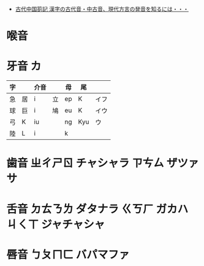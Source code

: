 - [古代中国箚記 漢字の古代音・中古音、現代方言の発音を知るには・・・](http://ancientchina.blog74.fc2.com/blog-entry-459.html)

# 喉音

# 牙音 カ

| 字  |     | 介音 |     | 母  | 尾  |      |
| --- | --- | ---- | --- | --- | --- | ---- |
| 急  | 居  | i    | 立  | ep  | K   | イフ |
| 球  | 巨  | i    | 鳩  | eu  | K   | イウ |
| 弓  | K   | iu   |     | ng  | Kyu | ウ   |
| 陸  | L   | i    |     | k   |

# 歯音 ㄓㄔㄕㄖ チャシャラ ㄗㄘㄙ ザツァサ

# 舌音 ㄉㄊㄋㄌ ダタナラ ㄍㄎㄏ ガカハ ㄐㄑㄒ ジャチャシャ

# 唇音 ㄅㄆㄇㄈ バパマファ
